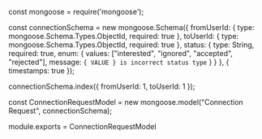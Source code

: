 const mongoose = require('mongoose');

const connectionSchema = new mongoose.Schema({
     fromUserId: {
          type: mongoose.Schema.Types.ObjectId,
          required: true
     },
     toUserId: {
          type: mongoose.Schema.Types.ObjectId,
          required: true
     },
     status: {
          type: String,
          required: true,
          enum: {
               values: ["interested", "ignored", "accepted", "rejected"],
               message: `{ VALUE } is incorrect status type`
          }
     }
},
     {
          timestamps: true
     });

connectionSchema.index({ fromUserId: 1, toUserId: 1 });

const ConnectionRequestModel = new mongoose.model("Connection Request", connectionSchema);

module.exports = ConnectionRequestModel